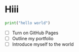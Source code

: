 # Hiii 
``` python
print("hello world")
```
- [ ] Turn on GitHub Pages
- [ ] Outline my portfolio
- [ ] Introduce myself to the world
